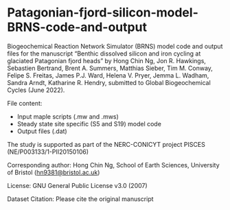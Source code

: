 # Patagonian-fjord-silicon-model-BRNS-code-and-output
Biogeochemical Reaction Network Simulator (BRNS) model code and output files for the manuscript “Benthic dissolved silicon and iron cycling at glaciated Patagonian fjord heads” by Hong Chin Ng, Jon R. Hawkings, Sebastien Bertrand, Brent A. Summers, Matthias Sieber, Tim M. Conway, Felipe S. Freitas, James P.J. Ward, Helena V. Pryer, Jemma L. Wadham, Sandra Arndt, Katharine R. Hendry, submitted to Global Biogeochemical Cycles (June 2022).


File content:
- Input maple scripts (.mw and .mws)
- Steady state site specific (S5 and S19) model code
- Output files (.dat) 


The study is supported as part of the NERC-CONICYT project PISCES (NE/P003133/1-PII20150106)

Corresponding author: Hong Chin Ng, School of Earth Sciences, University of Bristol (hn9381@bristol.ac.uk)

License: GNU General Public License v3.0 (2007)

Dataset Citation:
Please cite the original manuscript
